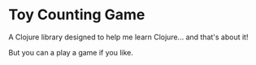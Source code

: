 # Toy Counting Game

A Clojure library designed to help me learn Clojure...
and that's about it!

But you can a play a game if you like.


